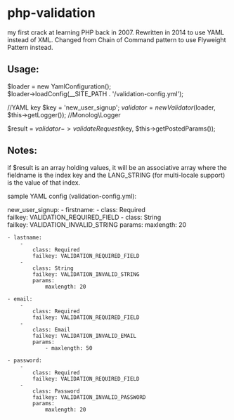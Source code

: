 php-validation
==============

my first crack at learning PHP back in 2007. Rewritten in 2014 to use YAML instead of XML.
Changed from Chain of Command pattern to use Flyweight Pattern instead.


Usage:
-----

$loader = new YamlConfiguration();        
$loader->loadConfig(__SITE_PATH . '/validation-config.yml');

//YAML key
$key = 'new_user_signup';
$validator = new Validator($loader, $this->getLogger()); //Monolog\Logger

$result = $validator->validateRequest($key, $this->getPostedParams());

Notes:
------
if $result is an array holding values, it will be an associative array
where the fieldname is the index key and the LANG_STRING (for multi-locale
support) is the value of that index.

sample YAML config (validation-config.yml):

new_user_signup:
    - firstname:
        - 
            class: Required      
            failkey: VALIDATION_REQUIRED_FIELD
        - 
            class: String    
            failkey: VALIDATION_INVALID_STRING
            params:
                maxlength: 20
                
    - lastname:
        - 
            class: Required       
            failkey: VALIDATION_REQUIRED_FIELD         
        - 
            class: String
            failkey: VALIDATION_INVALID_STRING
            params:
                maxlength: 20
                
    - email:
        - 
            class: Required     
            failkey: VALIDATION_REQUIRED_FIELD
        -
            class: Email
            failkey: VALIDATION_INVALID_EMAIL
            params:
                - maxlength: 50 
            
    - password:
        - 
            class: Required      
            failkey: VALIDATION_REQUIRED_FIELD          
        - 
            class: Password
            failkey: VALIDATION_INVALID_PASSWORD
            params:
                maxlength: 20
            
            
</blockquote>